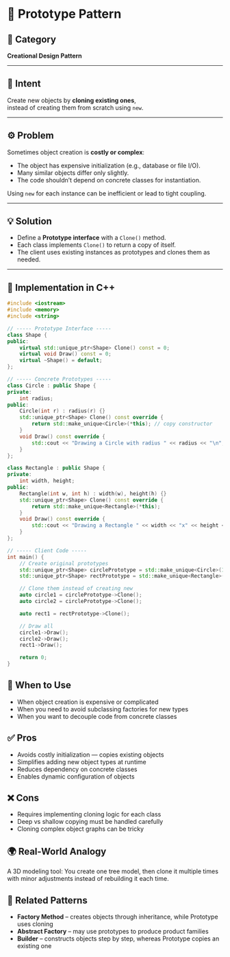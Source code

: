 # 🧬 Prototype Pattern

## 📖 Category
**Creational Design Pattern**

---

## 🎯 Intent
Create new objects by **cloning existing ones**,  
instead of creating them from scratch using `new`.

---

## ⚙️ Problem
Sometimes object creation is **costly or complex**:
- The object has expensive initialization (e.g., database or file I/O).
- Many similar objects differ only slightly.
- The code shouldn’t depend on concrete classes for instantiation.

Using `new` for each instance can be inefficient or lead to tight coupling.

---

## 💡 Solution
- Define a **Prototype interface** with a `Clone()` method.  
- Each class implements `Clone()` to return a copy of itself.  
- The client uses existing instances as prototypes and clones them as needed.

---

## 🧩 Implementation in C++
```cpp
#include <iostream>
#include <memory>
#include <string>

// ----- Prototype Interface -----
class Shape {
public:
    virtual std::unique_ptr<Shape> Clone() const = 0;
    virtual void Draw() const = 0;
    virtual ~Shape() = default;
};

// ----- Concrete Prototypes -----
class Circle : public Shape {
private:
    int radius;
public:
    Circle(int r) : radius(r) {}
    std::unique_ptr<Shape> Clone() const override {
        return std::make_unique<Circle>(*this); // copy constructor
    }
    void Draw() const override {
        std::cout << "Drawing a Circle with radius " << radius << "\n";
    }
};

class Rectangle : public Shape {
private:
    int width, height;
public:
    Rectangle(int w, int h) : width(w), height(h) {}
    std::unique_ptr<Shape> Clone() const override {
        return std::make_unique<Rectangle>(*this);
    }
    void Draw() const override {
        std::cout << "Drawing a Rectangle " << width << "x" << height << "\n";
    }
};

// ----- Client Code -----
int main() {
    // Create original prototypes
    std::unique_ptr<Shape> circlePrototype = std::make_unique<Circle>(10);
    std::unique_ptr<Shape> rectPrototype = std::make_unique<Rectangle>(4, 8);

    // Clone them instead of creating new
    auto circle1 = circlePrototype->Clone();
    auto circle2 = circlePrototype->Clone();

    auto rect1 = rectPrototype->Clone();

    // Draw all
    circle1->Draw();
    circle2->Draw();
    rect1->Draw();

    return 0;
}
```

## 🧠 When to Use
- When object creation is expensive or complicated
- When you need to avoid subclassing factories for new types
- When you want to decouple code from concrete classes

## ✅ Pros
- Avoids costly initialization — copies existing objects
- Simplifies adding new object types at runtime
- Reduces dependency on concrete classes
- Enables dynamic configuration of objects

## ❌ Cons
- Requires implementing cloning logic for each class
- Deep vs shallow copying must be handled carefully
- Cloning complex object graphs can be tricky

## 🌍 Real-World Analogy
A 3D modeling tool: You create one tree model, then clone it multiple times with minor adjustments instead of rebuilding it each time.

## 📘 Related Patterns
- **Factory Method** – creates objects through inheritance, while Prototype uses cloning
- **Abstract Factory** – may use prototypes to produce product families
- **Builder** – constructs objects step by step, whereas Prototype copies an existing one